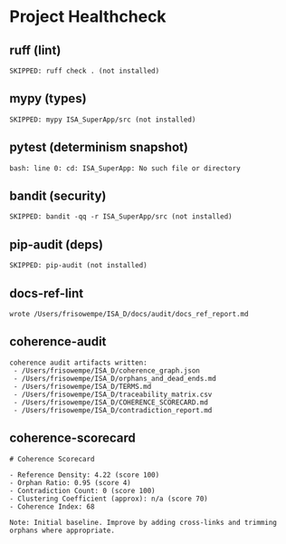 # Project Healthcheck

## ruff (lint)

````
SKIPPED: ruff check . (not installed)
````


## mypy (types)

````
SKIPPED: mypy ISA_SuperApp/src (not installed)
````


## pytest (determinism snapshot)

````
bash: line 0: cd: ISA_SuperApp: No such file or directory
````


## bandit (security)

````
SKIPPED: bandit -qq -r ISA_SuperApp/src (not installed)
````


## pip-audit (deps)

````
SKIPPED: pip-audit (not installed)
````


## docs-ref-lint

````
wrote /Users/frisowempe/ISA_D/docs/audit/docs_ref_report.md
````


## coherence-audit

````
coherence audit artifacts written:
 - /Users/frisowempe/ISA_D/coherence_graph.json
 - /Users/frisowempe/ISA_D/orphans_and_dead_ends.md
 - /Users/frisowempe/ISA_D/TERMS.md
 - /Users/frisowempe/ISA_D/traceability_matrix.csv
 - /Users/frisowempe/ISA_D/COHERENCE_SCORECARD.md
 - /Users/frisowempe/ISA_D/contradiction_report.md
````


## coherence-scorecard

````
# Coherence Scorecard

- Reference Density: 4.22 (score 100)
- Orphan Ratio: 0.95 (score 4)
- Contradiction Count: 0 (score 100)
- Clustering Coefficient (approx): n/a (score 70)
- Coherence Index: 68

Note: Initial baseline. Improve by adding cross-links and trimming orphans where appropriate.
````
